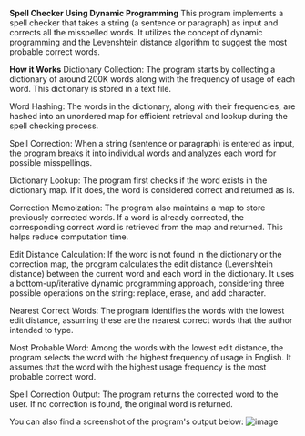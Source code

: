 **Spell Checker Using Dynamic Programming**
This program implements a spell checker that takes a string (a sentence or paragraph) as input and corrects all the misspelled words. It utilizes the concept of dynamic programming and the Levenshtein distance algorithm to suggest the most probable correct words.

**How it Works**
Dictionary Collection: The program starts by collecting a dictionary of around 200K words along with the frequency of usage of each word. This dictionary is stored in a text file.

Word Hashing: The words in the dictionary, along with their frequencies, are hashed into an unordered map for efficient retrieval and lookup during the spell checking process.

Spell Correction: When a string (sentence or paragraph) is entered as input, the program breaks it into individual words and analyzes each word for possible misspellings.

Dictionary Lookup: The program first checks if the word exists in the dictionary map. If it does, the word is considered correct and returned as is.

Correction Memoization: The program also maintains a map to store previously corrected words. If a word is already corrected, the corresponding correct word is retrieved from the map and returned. This helps reduce computation time.

Edit Distance Calculation: If the word is not found in the dictionary or the correction map, the program calculates the edit distance (Levenshtein distance) between the current word and each word in the dictionary. It uses a bottom-up/iterative dynamic programming approach, considering three possible operations on the string: replace, erase, and add character.

Nearest Correct Words: The program identifies the words with the lowest edit distance, assuming these are the nearest correct words that the author intended to type.

Most Probable Word: Among the words with the lowest edit distance, the program selects the word with the highest frequency of usage in English. It assumes that the word with the highest usage frequency is the most probable correct word.

Spell Correction Output: The program returns the corrected word to the user. If no correction is found, the original word is returned.

You can also find a screenshot of the program's output below:
![image](https://github.com/user-attachments/assets/4f1e1165-6cc5-4389-af7a-d990a954b8f2)
